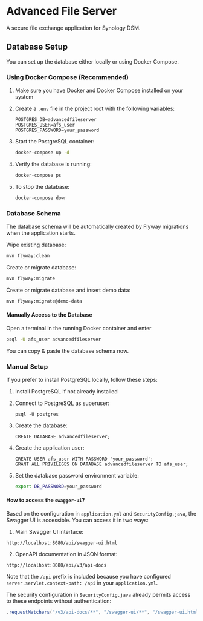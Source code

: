 # Advanced File Server

A secure file exchange application for Synology DSM.

## Database Setup

You can set up the database either locally or using Docker Compose.

### Using Docker Compose (Recommended)

1. Make sure you have Docker and Docker Compose installed on your system

2. Create a `.env` file in the project root with the following variables:
   ```
   POSTGRES_DB=advancedfileserver
   POSTGRES_USER=afs_user
   POSTGRES_PASSWORD=your_password
   ```

3. Start the PostgreSQL container:
   ```bash
   docker-compose up -d
   ```

4. Verify the database is running:
   ```bash
   docker-compose ps
   ```

5. To stop the database:
   ```bash
   docker-compose down
   ```

### Database Schema

The database schema will be automatically created by Flyway migrations when the application starts.

Wipe existing database:

```bash
mvn flyway:clean
```

Create or migrate database:

```bash
mvn flyway:migrate
```

Create or migrate database and insert demo data:
```bash
mvn flyway:migrate@demo-data
```

#### Manually Access to the Database

Open a terminal in the running Docker container and enter

```bash
psql -U afs_user advancedfileserver
```

You can copy & paste the database schema now.

### Manual Setup

If you prefer to install PostgreSQL locally, follow these steps:

1. Install PostgreSQL if not already installed
2. Connect to PostgreSQL as superuser:
   ```psql
   psql -U postgres
   ```

3. Create the database:
   ```psql
   CREATE DATABASE advancedfileserver;
   ```

4. Create the application user:
   ```psql
   CREATE USER afs_user WITH PASSWORD 'your_password';
   GRANT ALL PRIVILEGES ON DATABASE advancedfileserver TO afs_user;
   ```

5. Set the database password environment variable:
   ```bash
   export DB_PASSWORD=your_password
   ```

#### How to access the `swagger-ui`?  

Based on the configuration in `application.yml` and `SecurityConfig.java`, the Swagger UI is accessible. 
You can access it in two ways:

1. Main Swagger UI interface:
```
http://localhost:8080/api/swagger-ui.html
```

2. OpenAPI documentation in JSON format:
```
http://localhost:8080/api/v3/api-docs
```

Note that the `/api` prefix is included because you have configured `server.servlet.context-path: /api` in your `application.yml`.

The security configuration in `SecurityConfig.java` already permits access to these endpoints without authentication:
```java
.requestMatchers("/v3/api-docs/**", "/swagger-ui/**", "/swagger-ui.html").permitAll()
```
